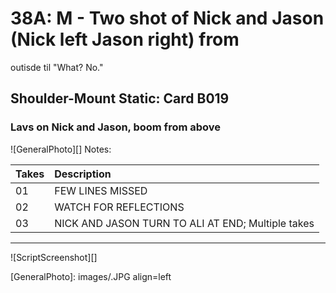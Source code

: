 # 38A: M - Two shot of Nick and Jason (Nick left Jason right) fromoutisde til "What? No."

## Shoulder-Mount Static: Card B019

### Lavs on Nick and Jason, boom from above

![GeneralPhoto][]
Notes: 

| Takes | Description |
|:---|:----|
| 01 | FEW LINES MISSED |
| 02 | WATCH FOR REFLECTIONS |
| 03 | NICK AND JASON TURN TO ALI AT END; Multiple takes |

----

![ScriptScreenshot][]


[GeneralPhoto]:  images/.JPG align=left
